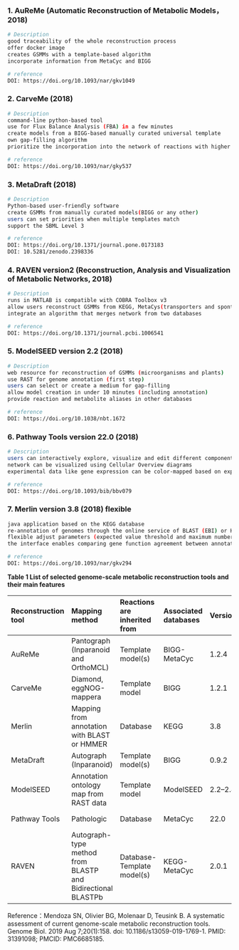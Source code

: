 ### 1. AuReMe (Automatic Reconstruction of Metabolic Models，2018)

```bash
# Description
good traceability of the whole reconstruction process
offer docker image
creates GSMMs with a template-based algorithm
incorporate information from MetaCyc and BIGG

# reference
DOI: https://doi.org/10.1093/nar/gkv1049
```

### 2. CarveMe (2018)

```bash
# Description
command-line python-based tool
use for Flux Balance Analysis (FBA) in a few minutes
create models from a BIGG-based manually curated universal template
own gap-filling algorithm
prioritize the incorporation into the network of reactions with higher genetic evidence

# reference
DOI: https://doi.org/10.1093/nar/gky537
```

### 3. MetaDraft (2018) 

```bash
# Description
Python-based user-friendly software
create GSMMs from manually curated models(BIGG or any other)
users can set priorities when multiple templates match
support the SBML Level 3

# reference
DOI: https://doi.org/10.1371/journal.pone.0173183
DOI: 10.5281/zenodo.2398336
```

### 4. RAVEN version2 (Reconstruction, Analysis and Visualization of Metabolic Networks, 2018)

```bash
# Description
runs in MATLAB is compatible with COBRA Toolbox v3
allow users reconstruct GSMMs from KEGG, MetaCys(transporters and spontaneous reactions) and template models
integrate an algorithm that merges network from two databases

# reference
DOI: https://doi.org/10.1371/journal.pcbi.1006541
```

### 5. ModelSEED version 2.2 (2018)

```bash
# Description
web resource for reconstruction of GSMMs (microorganisms and plants)
use RAST for genome annotation (first step)
users can select or create a medium for gap-filling
allow model creation in under 10 minutes (including annotation) 
provide reaction and metabolite aliases in other databases

# reference
DOI: https://doi.org/10.1038/nbt.1672
```

### 6. Pathway Tools version 22.0 (2018)

```bash
# Description
users can interactively explore, visualize and edit different components
network can be visualized using Cellular Overview diagrams
experimental data like gene expression can be color-mapped based on expression levels

# reference
DOI: https://doi.org/10.1093/bib/bbv079
```

### 7. Merlin version 3.8 (2018) flexible

```bash
java application based on the KEGG database
re-annotation of genomes through the online service of BLAST (EBI) or HMMER
flexible adjust parameters (expected value threshold and maximum number) of annotation algorithms
the interface enables comparing gene function agreement between annotation and UniProt

# reference
DOI: https://doi.org/10.1093/nar/gkv294
```



**Table 1 List of selected genome-scale metabolic reconstruction tools and their main features**

| Reconstruction tool | Mapping method                                              | Reactions are inherited from | Associated databases | Version | Type of software     |
| :------------------ | :---------------------------------------------------------- | :--------------------------- | :------------------- | :------ | :------------------- |
| AuReMe              | Pantograph (Inparanoid and OrthoMCL)                        | Template model(s)            | BIGG-MetaCyc         | 1.2.4   | Command line         |
| CarveMe             | Diamond, eggNOG-mappera                                     | Template model               | BIGG                 | 1.2.1   | Command line         |
| Merlin              | Mapping from annotation with BLAST or HMMER                 | Database                     | KEGG                 | 3.8     | Standalone interface |
| MetaDraft           | Autograph (Inparanoid)                                      | Template model(s)            | BIGG                 | 0.9.2   | Standalone interface |
| ModelSEED           | Annotation ontology map from RAST data                      | Template model               | ModelSEED            | 2.2–2.4 | Online service       |
| Pathway Tools       | Pathologic                                                  | Database                     | MetaCyc              | 22.0    | Standalone interface |
| RAVEN               | Autograph-type method from BLASTP and Bidirectional BLASTPb | Database- Template model(s)  | KEGG-MetaCyc         | 2.0.1   | Command line         |

Reference：Mendoza SN, Olivier BG, Molenaar D, Teusink B. A systematic assessment of current genome-scale metabolic reconstruction tools. Genome Biol. 2019 Aug 7;20(1):158. doi: 10.1186/s13059-019-1769-1. PMID: 31391098; PMCID: PMC6685185.
